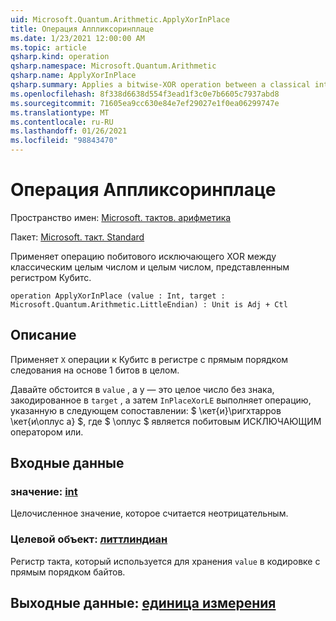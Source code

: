 ```yaml
---
uid: Microsoft.Quantum.Arithmetic.ApplyXorInPlace
title: Операция Аппликсоринплаце
ms.date: 1/23/2021 12:00:00 AM
ms.topic: article
qsharp.kind: operation
qsharp.namespace: Microsoft.Quantum.Arithmetic
qsharp.name: ApplyXorInPlace
qsharp.summary: Applies a bitwise-XOR operation between a classical integer and an integer represented by a register of qubits.
ms.openlocfilehash: 8f338d6638d554f3ead1f3c0e7b6605c7937abd8
ms.sourcegitcommit: 71605ea9cc630e84e7ef29027e1f0ea06299747e
ms.translationtype: MT
ms.contentlocale: ru-RU
ms.lasthandoff: 01/26/2021
ms.locfileid: "98843470"
---
```

# <a name="applyxorinplace-operation"></a>Операция Аппликсоринплаце

Пространство имен: [Microsoft. тактов. арифметика](xref:Microsoft.Quantum.Arithmetic)

Пакет: [Microsoft. такт. Standard](https://nuget.org/packages/Microsoft.Quantum.Standard)


Применяет операцию побитового исключающего XOR между классическим целым числом и целым числом, представленным регистром Кубитс.

```qsharp
operation ApplyXorInPlace (value : Int, target : Microsoft.Quantum.Arithmetic.LittleEndian) : Unit is Adj + Ctl
```


## <a name="description"></a>Описание

Применяет `X` операции к Кубитс в регистре с прямым порядком следования на основе 1 битов в целом.

Давайте обстоится в `value` , а y — это целое число без знака, закодированное в `target` , а затем `InPlaceXorLE` выполняет операцию, указанную в следующем сопоставлении: $ \кет{и}\ригхтарров \кет{и\оплус a} $, где $ \оплус $ является побитовым ИСКЛЮЧАЮЩИМ оператором или.

## <a name="input"></a>Входные данные

### <a name="value--int"></a>значение: [int](xref:microsoft.quantum.lang-ref.int)

Целочисленное значение, которое считается неотрицательным.


### <a name="target--littleendian"></a>Целевой объект: [литтлиндиан](xref:Microsoft.Quantum.Arithmetic.LittleEndian)

Регистр такта, который используется для хранения `value` в кодировке с прямым порядком байтов.



## <a name="output--unit"></a>Выходные данные: [единица измерения](xref:microsoft.quantum.lang-ref.unit)

